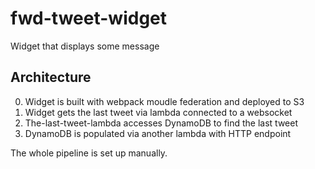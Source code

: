# fwd-tweet-widget
Widget that displays some message

## Architecture
0. Widget is built with webpack moudle federation and deployed to S3
0. Widget gets the last tweet via lambda connected to a websocket
0. The-last-tweet-lambda accesses DynamoDB to find the last tweet
0. DynamoDB is populated via another lambda with HTTP endpoint

The whole pipeline is set up manually.
